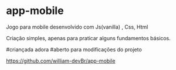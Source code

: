 # app-mobile
Jogo para mobile desenvolvido com Js(vanilla) , Css, Html     

Criação simples, apenas para praticar alguns fundamentos básicos.

#criançada adora
#aberto para modificações do projeto

https://github.com/william-devBr/app-mobile
